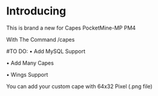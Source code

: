 # Introducing

This is brand a new for Capes PocketMine-MP PM4

With The Command /capes

#TO DO:
• Add MySQL Support

• Add Many Capes

• Wings Support

You can add your custom cape with 64x32 Pixel (.png file)
